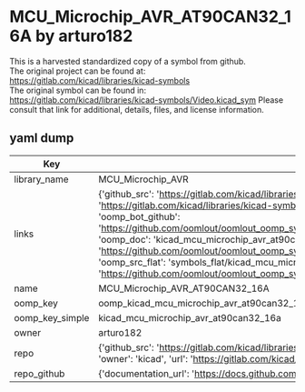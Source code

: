 # MCU_Microchip_AVR_AT90CAN32_16A by arturo182  
This is a harvested standardized copy of a symbol from github.  
The original project can be found at:  
https://gitlab.com/kicad/libraries/kicad-symbols  
The original symbol can be found in:
https://gitlab.com/kicad/libraries/kicad-symbols/Video.kicad_sym
Please consult that link for additional, details, files, and license information.  
## yaml dump  
| Key | Value |  
| --- | --- |  
| library_name | MCU_Microchip_AVR |  
| links | {'github_src': 'https://gitlab.com/kicad/libraries/kicad-symbols/Video.kicad_sym', 'github_src_repo': 'https://gitlab.com/kicad/libraries/kicad-symbols', 'oomp_bot': 'kicad_mcu_microchip_avr_at90can32_16a/working', 'oomp_bot_github': 'https://github.com/oomlout/oomlout_oomp_symbol_bot/tree/main/kicad_mcu_microchip_avr_at90can32_16a/working', 'oomp_doc': 'kicad_mcu_microchip_avr_at90can32_16a/working', 'oomp_doc_github': 'https://github.com/oomlout/oomlout_oomp_symbol_doc/tree/main/kicad_mcu_microchip_avr_at90can32_16a/working', 'oomp_src_flat': 'symbols_flat/kicad_mcu_microchip_avr_at90can32_16a/working', 'oomp_src_flat_github': 'https://github.com/oomlout/oomlout_oomp_symbol_src/tree/main/kicad_mcu_microchip_avr_at90can32_16a/working'} |  
| name | MCU_Microchip_AVR_AT90CAN32_16A |  
| oomp_key | oomp_kicad_mcu_microchip_avr_at90can32_16a |  
| oomp_key_simple | kicad_mcu_microchip_avr_at90can32_16a |  
| owner | arturo182 |  
| repo | {'github_src': 'https://gitlab.com/kicad/libraries/kicad-symbols/Video.kicad_sym', 'name': 'libraries/kicad-symbols', 'owner': 'kicad', 'url': 'https://gitlab.com/kicad/libraries/kicad-symbols'} |  
| repo_github | {'documentation_url': 'https://docs.github.com/rest/repos/repos#get-a-repository', 'message': 'Not Found'} |  

